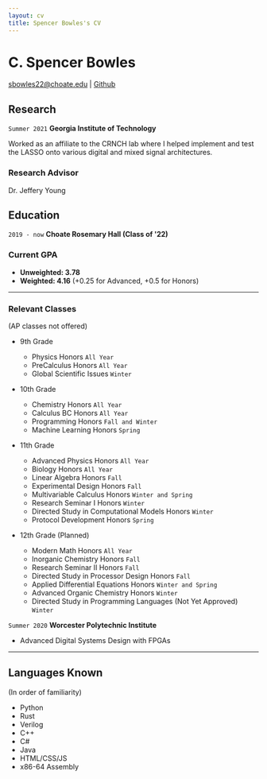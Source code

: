 ```yaml
---
layout: cv
title: Spencer Bowles's CV
---
```

# C. Spencer Bowles
<div id="webaddress">
<a href="sbowles22@choate.edu">sbowles22@choate.edu</a>
| <a href="https://github.com/sbowles22">Github</a>
</div>



## Research

`Summer 2021`
__Georgia Institute of Technology__

Worked as an affiliate to the CRNCH lab where I helped implement and test the LASSO onto various digital and mixed signal architectures. 

### Research Advisor

Dr. Jeffery Young 

## Education

`2019 - now` 
__Choate Rosemary Hall (Class of '22)__ 

### Current GPA
- __Unweighted: 3.78__ 
- __Weighted: 4.16__ (+0.25 for Advanced, +0.5 for Honors)

---

### Relevant Classes
(AP classes not offered)

- 9th Grade
    - Physics Honors `All Year`
    - PreCalculus Honors `All Year`
    - Global Scientific Issues `Winter`

- 10th Grade
    - Chemistry Honors `All Year`
    - Calculus BC Honors `All Year`
    - Programming Honors `Fall and Winter`
    - Machine Learning Honors `Spring`

- 11th Grade
    - Advanced Physics Honors `All Year`
    - Biology Honors `All Year`
    - Linear Algebra Honors `Fall`
    - Experimental Design Honors `Fall`
    - Multivariable Calculus Honors `Winter and Spring`
    - Research Seminar I Honors `Winter`
    - Directed Study in Computational Models Honors `Winter`
    - Protocol Development Honors `Spring`

- 12th Grade (Planned)
	- Modern Math Honors `All Year`
	- Inorganic Chemistry Honors `Fall`
	- Research Seminar II Honors `Fall`
	- Directed Study in Processor Design Honors `Fall`
    - Applied Differential Equations Honors `Winter and Spring`
    - Advanced Organic Chemistry Honors `Winter`
    - Directed Study in Programming Languages (Not Yet Approved) `Winter`

`Summer 2020`
__Worcester Polytechnic Institute__
- Advanced Digital Systems Design with FPGAs

---

## Languages Known
(In order of familiarity)
- Python
- Rust
- Verilog
- C++
- C#
- Java
- HTML/CSS/JS
- x86-64 Assembly


<!-- ### Footer

Last updated: August 2021 -->


